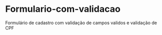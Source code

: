 # Formulario-com-validacao

Formulário de cadastro com validação de campos validos e validação de CPF

